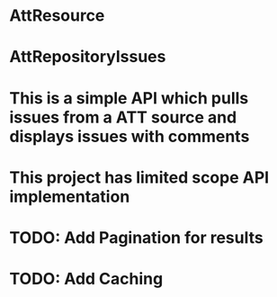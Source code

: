 # AttResource
# AttRepositoryIssues
# This is a simple API which pulls issues from a ATT source and displays issues with comments 
# This project has limited scope API implementation  
# TODO: Add Pagination for results 
# TODO: Add Caching 


